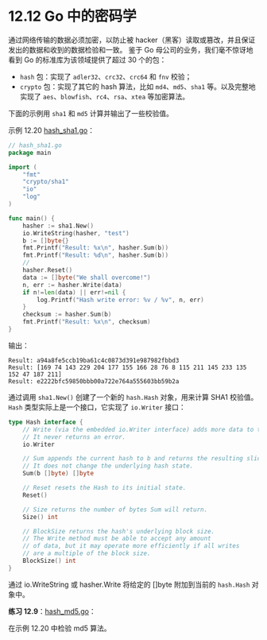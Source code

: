 # 12.12 Go 中的密码学

通过网络传输的数据必须加密，以防止被 hacker（黑客）读取或篡改，并且保证发出的数据和收到的数据检验和一致。
鉴于 Go 母公司的业务，我们毫不惊讶地看到 Go 的标准库为该领域提供了超过 30 个的包：

- `hash` 包：实现了 `adler32`、`crc32`、`crc64` 和 `fnv` 校验；
- `crypto` 包：实现了其它的 hash 算法，比如 `md4`、`md5`、`sha1` 等。以及完整地实现了 `aes`、`blowfish`、`rc4`、`rsa`、`xtea` 等加密算法。

下面的示例用 `sha1` 和 `md5` 计算并输出了一些校验值。

示例 12.20 [hash_sha1.go](examples/chapter_12/hash_sha1.go)：

```go
// hash_sha1.go
package main

import (
	"fmt"
	"crypto/sha1"
	"io"
	"log"
)

func main() {
	hasher := sha1.New()
	io.WriteString(hasher, "test")
	b := []byte{}
	fmt.Printf("Result: %x\n", hasher.Sum(b))
	fmt.Printf("Result: %d\n", hasher.Sum(b))
	//
	hasher.Reset()
	data := []byte("We shall overcome!")
	n, err := hasher.Write(data)
	if n!=len(data) || err!=nil {
		log.Printf("Hash write error: %v / %v", n, err)
	}
	checksum := hasher.Sum(b)
	fmt.Printf("Result: %x\n", checksum)
}
```

输出：

```
Result: a94a8fe5ccb19ba61c4c0873d391e987982fbbd3
Result: [169 74 143 229 204 177 155 166 28 76 8 115 211 145 233 135 152 47 187 211]
Result: e2222bfc59850bbb00a722e764a555603bb59b2a
```

通过调用 `sha1.New()` 创建了一个新的 `hash.Hash` 对象，用来计算 SHA1 校验值。`Hash` 类型实际上是一个接口，它实现了 `io.Writer` 接口：

```go
type Hash interface {
	// Write (via the embedded io.Writer interface) adds more data to the running hash.
	// It never returns an error.
	io.Writer

	// Sum appends the current hash to b and returns the resulting slice.
	// It does not change the underlying hash state.
	Sum(b []byte) []byte

	// Reset resets the Hash to its initial state.
	Reset()

	// Size returns the number of bytes Sum will return.
	Size() int

	// BlockSize returns the hash's underlying block size.
	// The Write method must be able to accept any amount
	// of data, but it may operate more efficiently if all writes
	// are a multiple of the block size.
	BlockSize() int
}
```

通过 io.WriteString 或 hasher.Write 将给定的 []byte 附加到当前的 `hash.Hash` 对象中。

**练习 12.9**：[hash_md5.go](exercises/chapter_12/hash_md5.go)：

在示例 12.20 中检验 md5 算法。

